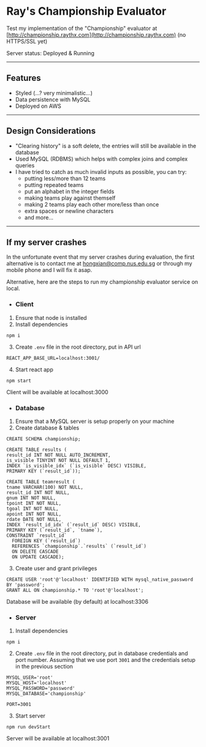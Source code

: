 # Ray's Championship Evaluator

Test my implementation of the "Championship" evaluator at [http://championship.raythx.com](http://championship.raythx.com) (no HTTPS/SSL yet)

Server status: Deployed & Running

---

## Features
- Styled (...? very minimalistic...)
- Data persistence with MySQL
- Deployed on AWS

---

## Design Considerations
- "Clearing history" is a soft delete, the entries will still be available in the database
- Used MySQL (RDBMS) which helps with complex joins and complex queries
- I have tried to catch as much invalid inputs as possible, you can try:
  - putting less/more than 12 teams
  - putting repeated teams
  - put an alphabet in the integer fields
  - making teams play against themself
  - making 2 teams play each other more/less than once
  - extra spaces or newline characters
  - and more...

---

## If my server crashes

In the unfortunate event that my server crashes during evaluation, the first alternative is to contact me at [hongxian@comp.nus.edu.sg](mailto:hongxian@comp.nus.edu.sg) or through my mobile phone and I will fix it asap.

Alternative, here are the steps to run my championship evaluator service on local.

- ### Client
1. Ensure that node is installed
2. Install dependencies
```
npm i
```
3. Create `.env` file in the root directory, put in API url
```
REACT_APP_BASE_URL=localhost:3001/
```
4. Start react app
```
npm start
```
Client will be available at localhost:3000

- ### Database
1. Ensure that a MySQL server is setup properly on your machine
2. Create database & tables
```
CREATE SCHEMA championship;

CREATE TABLE results (
result_id INT NOT NULL AUTO_INCREMENT,
is_visible TINYINT NOT NULL DEFAULT 1,
INDEX `is_visible_idx` (`is_visible` DESC) VISIBLE,
PRIMARY KEY (`result_id`));

CREATE TABLE teamresult (
tname VARCHAR(100) NOT NULL,
result_id INT NOT NULL,
gnum INT NOT NULL,
tpoint INT NOT NULL,
tgoal INT NOT NULL,
apoint INT NOT NULL,
rdate DATE NOT NULL,
INDEX `result_id_idx` (`result_id` DESC) VISIBLE,
PRIMARY KEY (`result_id`, `tname`),
CONSTRAINT `result_id`
  FOREIGN KEY (`result_id`)
  REFERENCES `championship`.`results` (`result_id`)
  ON DELETE CASCADE
  ON UPDATE CASCADE);

```
3. Create user and grant privileges
```
CREATE USER 'root'@'localhost' IDENTIFIED WITH mysql_native_password BY 'password';
GRANT ALL ON championship.* TO 'root'@'localhost';
```
Database will be available (by default) at localhost:3306

- ### Server
1. Install dependencies
```
npm i
```
2. Create `.env` file in the root directory, put in database credentials and port number. Assuming that we use port `3001` and the credentials setup in the previous section
```
MYSQL_USER='root'
MYSQL_HOST='localhost'
MYSQL_PASSWORD='password'
MYSQL_DATABASE='championship'

PORT=3001
```
3. Start server
```
npm run devStart
```
Server will be available at localhost:3001